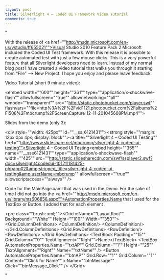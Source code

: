 ```yaml
---
layout: post
title: Silverlight 4 – Coded UI Framework Video Tutorial
comments: true
---
```


"<p>With the release of <a href=""http://msdn.microsoft.com/en-us/vstudio/ff655021"">Visual Studio 2010 Feature Pack 2</a> Microsoft included the Coded UI Test framework. With this release it is possible to create automated test with just a few mouse clicks. This is a very powerful feature that all Silverlight developers need to learn. Instead of my normal blog post I have created a video tutorial that walks you through it starting from “File” –&gt; New Project. I hope you enjoy and please leave feedback.</p>  <p>Video Tutorial (short 9 minute video): </p> <embed width=""600"" height=""361"" type=""application/x-shockwave-flash"" allowfullscreen=""true"" allownetworking=""all"" wmode=""transparent"" src=""http://static.photobucket.com/player.swf"" flashvars=""file=http%3A%2F%2Fvid1121.photobucket.com%2Falbums%2Fl508%2Fmbcrump%2FScreenCapture_12-11-201045608PM.mp4""></embed>   <p>Slides from the demo (only 3): </p>  <div style=""width: 425px"" id=""__ss_6121431""><strong style=""margin: 12px 0px 4px; display: block""><a title=""Silverlight 4 – Coded UI Testing"" href=""http://www.slideshare.net/mbcrump/silverlight-4-coded-ui-testing"">Silverlight 4 – Coded UI Testing</a></strong><embed height=""355"" name=""__sse6121431"" type=""application/x-shockwave-flash"" width=""425"" src=""http://static.slidesharecdn.com/swf/ssplayer2.swf?doc=silverlight4codedui-101211181425-phpapp02&amp;stripped_title=silverlight-4-coded-ui-testing&amp;userName=mbcrump"" allowfullscreen=""true"" allowscriptaccess=""always"" />     <p>Code for the MainPage.xaml that was used in the Demo. For the sake of time I did not go into the <a href=""http://msdn.microsoft.com/en-us/library/ms606856.aspx"">AutomationProperties.Name</a> that I used for the TextBox or Button. I added that for each element . </p>    <pre class=""brush: xml;"">&lt;Grid x:Name=""LayoutRoot"" Background=""White"" Height=""100"" Width=""350""&gt;      &lt;Grid.ColumnDefinitions&gt;          &lt;ColumnDefinition/&gt;          &lt;ColumnDefinition/&gt;      &lt;/Grid.ColumnDefinitions&gt;      &lt;Grid.RowDefinitions&gt;          &lt;RowDefinition/&gt;          &lt;RowDefinition/&gt;      &lt;/Grid.RowDefinitions&gt;      &lt;TextBlock Padding=""15"" Grid.Column=""0"" TextAlignment=""Right""&gt;Name&lt;/TextBlock&gt;      &lt;TextBox AutomationProperties.Name=""txtAP"" Grid.Column=""1"" Height=""25"" TextAlignment=""Right"" Name=""txtName"" /&gt;      &lt;Button AutomationProperties.Name=""btnAP"" Grid.Row=""1"" Grid.Column=""1"" Content=""Click for Name""             x:Name=""btnMessage"" Click=""btnMessage_Click"" /&gt;  &lt;/Grid&gt;</pre><p></p></div><P></P></embed>        </div>"
